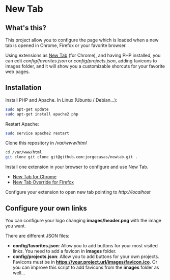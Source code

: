 # New Tab

## What's this?
This project allow you to configure the page which is loaded when a new tab is opened in Chrome, Firefox or your favorite browser.

Using extensions as [New Tab](https://chrome.google.com/webstore/detail/new-tab-redirect/icpgjfneehieebagbmdbhnlpiopdcmna?hl=en) (for Chrome), and having PHP installed, you can edit *config/favorites.json* or *config/projects.json*, adding favicons to images folder, and it will show you a customizable shorcuts for your favorite web pages.

## Installation

Install PHP and Apache. In Linux (Ubuntu / Debian...):

```bash
sudo apt-get update
sudo apt-get install apache2 php
```

Restart Apache:
```bash
sudo service apache2 restart
```

Clone this repository in _/var/www/html_
```bash
cd /var/www/html
git clone git clone git@github.com:jorgecasas/newtab.git .
```

Install one extension in your browser to configure and use New Tab. 

* [New Tab for Chrome](https://chrome.google.com/webstore/detail/new-tab-redirect/icpgjfneehieebagbmdbhnlpiopdcmna?hl=en)
* [New Tab Override for Firefox](https://addons.mozilla.org/en-us/firefox/addon/new-tab-override/)

Configure your extension to open new tab pointing to *http://localhost*

## Configure your own links

You can configure your logo changing **images/header.png** with the image you want.

There are different JSON files:

* **config/favorites.json**: Allow you to add buttons for your most visited links. You need to add a favicon in **images** folder.
* **config/projects.json**: Allow you to add buttons for your own projects. Favicons must be in **https://your.project.url/images/favicon.ico**. Or you can improve this script to add favicons from the **images** folder as well...
